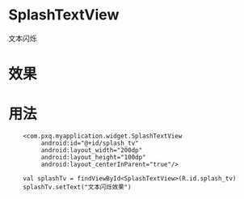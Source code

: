 # SplashTextView
文本闪烁
# 效果

# 用法


        <com.pxq.myapplication.widget.SplashTextView
             android:id="@+id/splash_tv"
             android:layout_width="200dp"
             android:layout_height="100dp"
             android:layout_centerInParent="true"/>
        
        val splashTv = findViewById<SplashTextView>(R.id.splash_tv)
        splashTv.setText("文本闪烁效果")
